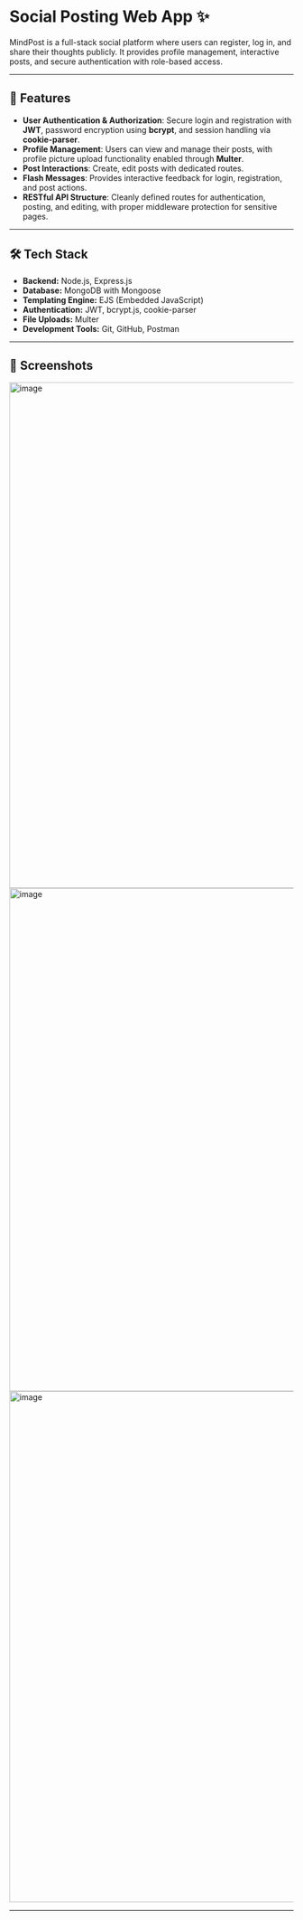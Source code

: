 # Social Posting Web App ✨

MindPost is a full-stack social platform where users can register, log in, and share their thoughts publicly. It provides profile management, interactive posts, and secure authentication with role-based access.

---

## 🚀 Features

- **User Authentication & Authorization**: Secure login and registration with **JWT**, password encryption using **bcrypt**, and session handling via **cookie-parser**.  
- **Profile Management**: Users can view and manage their posts, with profile picture upload functionality enabled through **Multer**.  
- **Post Interactions**: Create, edit posts with dedicated routes. 
- **Flash Messages**: Provides interactive feedback for login, registration, and post actions.  
- **RESTful API Structure**: Cleanly defined routes for authentication, posting, and editing, with proper middleware protection for sensitive pages.  

---

## 🛠️ Tech Stack

- **Backend:** Node.js, Express.js  
- **Database:** MongoDB with Mongoose  
- **Templating Engine:** EJS (Embedded JavaScript)  
- **Authentication:** JWT, bcrypt.js, cookie-parser  
- **File Uploads:** Multer  
- **Development Tools:** Git, GitHub, Postman  

---

## 📸 Screenshots
<img width="1915" height="895" alt="image" src="https://github.com/user-attachments/assets/d0f3ed19-01c2-4382-98fd-ad1ad1639394" />
<img width="1895" height="890" alt="image" src="https://github.com/user-attachments/assets/48ba34df-76e7-4607-98e5-e18b647dcd77" />
<img width="1919" height="904" alt="image" src="https://github.com/user-attachments/assets/35d443de-847c-495c-a0de-e2eb448f1635" />

---

